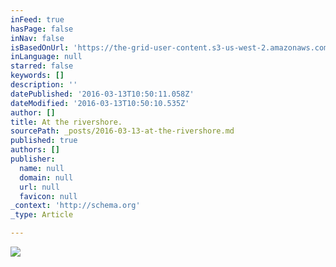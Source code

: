 ```yaml
---
inFeed: true
hasPage: false
inNav: false
isBasedOnUrl: 'https://the-grid-user-content.s3-us-west-2.amazonaws.com/0f889e86-fbd9-4db6-9f90-6de42ef6d34b.png'
inLanguage: null
starred: false
keywords: []
description: ''
datePublished: '2016-03-13T10:50:11.058Z'
dateModified: '2016-03-13T10:50:10.535Z'
author: []
title: At the rivershore.
sourcePath: _posts/2016-03-13-at-the-rivershore.md
published: true
authors: []
publisher:
  name: null
  domain: null
  url: null
  favicon: null
_context: 'http://schema.org'
_type: Article

---
```

![](https://the-grid-user-content.s3-us-west-2.amazonaws.com/0f889e86-fbd9-4db6-9f90-6de42ef6d34b.png)